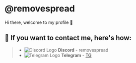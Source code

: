 # @removespread
Hi there, welcome to my profile 👋 

## 💬 If you want to contact me, here's how:

> - ![Discord Logo](https://i.imgur.com/002xgns.png) __Discord__ - removespread
> - ![Telegram Logo](https://i.imgur.com/GvBrDW5.png) __Telegram__ - [TG](https://t.me/fakelag)
